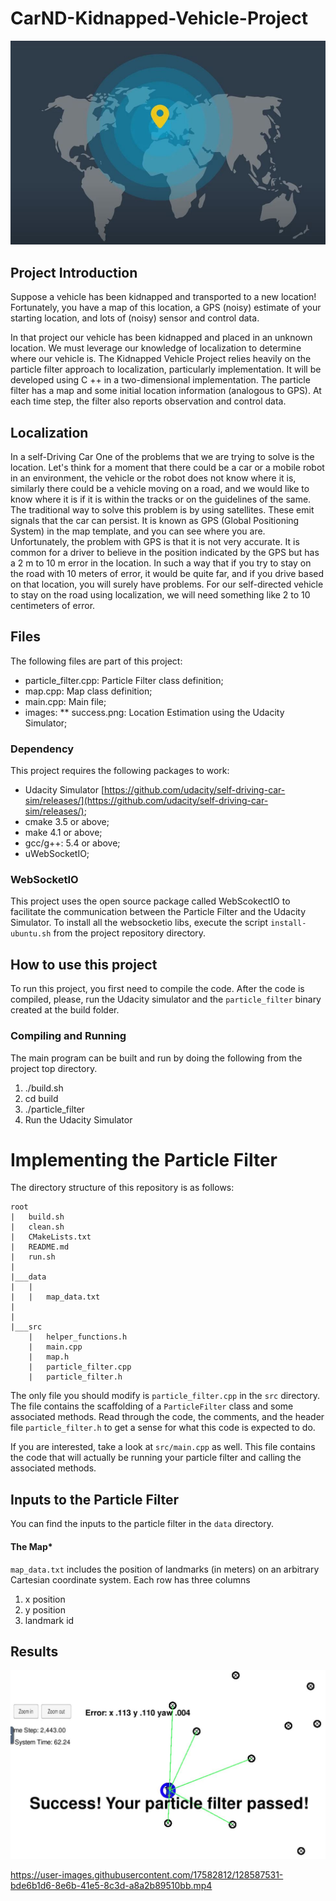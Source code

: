 # CarND-Kidnapped-Vehicle-Project


![Localization](images/localization.JPG)


## Project Introduction

Suppose a vehicle has been kidnapped and transported to a new location! Fortunately, you have a map of this location, a GPS (noisy) estimate of your starting location, and lots of (noisy) sensor and control data.

In that project our vehicle has been kidnapped and placed in an unknown location. We must leverage our knowledge of localization to determine where our vehicle is. The Kidnapped Vehicle Project relies heavily on the particle filter approach to localization, particularly implementation. It will be developed using C ++ in a two-dimensional implementation. The particle filter has a map and some initial location information (analogous to GPS). At each time step, the filter also reports observation and control data.

## Localization

In a self-Driving Car One of the problems that we are trying to solve is the location.
Let's think for a moment that there could be a car or a mobile robot in an environment, the vehicle or the robot does not know where it is, similarly there could be a vehicle moving on a road, and we would like to know where it is if it is within the tracks or on the guidelines of the same.
The traditional way to solve this problem is by using satellites.
These emit signals that the car can persist. It is known as GPS (Global Positioning System) in the map template, and you can see where you are.
Unfortunately, the problem with GPS is that it is not very accurate.
It is common for a driver to believe in the position indicated by the GPS but has a 2 m to 10 m error in the location.
In such a way that if you try to stay on the road with 10 meters of error, it would be quite far, and if you drive based on that location, you will surely have problems.
For our self-directed vehicle to stay on the road using localization, we will need something like 2 to 10 centimeters of error.



## Files

The following files are part of this project: 
* particle_filter.cpp:   Particle Filter class definition;
* map.cpp: Map class definition;
* main.cpp: Main file; 
* images: 
** success.png:  Location Estimation using the Udacity Simulator; 

### Dependency

This project requires the following packages to work:
* Udacity Simulator [https://github.com/udacity/self-driving-car-sim/releases/](https://github.com/udacity/self-driving-car-sim/releases/);
* cmake 3.5 or above;
* make 4.1 or above;
* gcc/g++: 5.4 or above;
* uWebSocketIO;

### WebSocketIO

This project uses the open source package called WebScokectIO to facilitate the communication between the 
Particle Filter and the Udacity Simulator. To install all the websocketio libs, execute the script ``install-ubuntu.sh`` from the project repository directory.

## How to use this project

To run this project, you first need to compile the code. After the code is compiled, please, run the Udacity simulator and the ``particle_filter`` binary created at the build folder.

### Compiling and Running

The main program can be built and run by doing the following from the project top directory.

1. ./build.sh
2. cd build
3. ./particle_filter
4. Run the Udacity Simulator

# Implementing the Particle Filter
The directory structure of this repository is as follows:

```
root
|   build.sh
|   clean.sh
|   CMakeLists.txt
|   README.md
|   run.sh
|
|___data
|   |   
|   |   map_data.txt
|   
|   
|___src
    |   helper_functions.h
    |   main.cpp
    |   map.h
    |   particle_filter.cpp
    |   particle_filter.h
```

The only file you should modify is `particle_filter.cpp` in the `src` directory. The file contains the scaffolding of a `ParticleFilter` class and some associated methods. Read through the code, the comments, and the header file `particle_filter.h` to get a sense for what this code is expected to do.

If you are interested, take a look at `src/main.cpp` as well. This file contains the code that will actually be running your particle filter and calling the associated methods.

## Inputs to the Particle Filter
You can find the inputs to the particle filter in the `data` directory.

#### The Map*
`map_data.txt` includes the position of landmarks (in meters) on an arbitrary Cartesian coordinate system. Each row has three columns
1. x position
2. y position
3. landmark id

## Results

![Success](images/success.JPG)



https://user-images.githubusercontent.com/17582812/128587531-bde6b1d6-8e6b-41e5-8c3d-a8a2b89510bb.mp4


